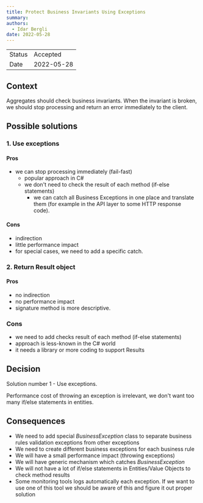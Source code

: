 ```yaml
---
title: Protect Business Invariants Using Exceptions
summary:
authors:
  - Idar Bergli
date: 2022-05-28
---
```


|        |            |
|--------|------------|
| Status | Accepted   |
| Date   | 2022-05-28 |

## Context

Aggregates should check business invariants. When the invariant is broken, we should stop processing and return an error immediately to the client.

## Possible solutions

### 1. Use exceptions

#### Pros

- we can stop processing immediately (fail-fast)
  - popular approach in C#
  - we don't need to check the result of each method (if-else statements)
    - we can catch all Business Exceptions in one place and translate them (for example in the API layer to some HTTP response code).

#### Cons

- indirection
- little performance impact
- for special cases, we need to add a specific catch.

### 2. Return Result object

#### Pros 

- no indirection
- no performance impact
- signature method is more descriptive.

### Cons 

- we need to add checks result of each method (if-else statements)
- approach is less-known in the C# world
- it needs a library or more coding to support Results

## Decision

Solution number 1 - Use exceptions. </br>

Performance cost of throwing an exception is irrelevant, we don't want too many if/else statements in entities.

## Consequences

- We need to add special _BusinessException_ class to separate business rules validation exceptions from other exceptions
- We need to create different business exceptions for each business rule
- We will have a small performance impact (throwing exceptions)
- We will have generic mechanism which catches _BusinessException_
- We will not have a lot of if/else statements in Entities/Value Objects to check method results
- Some monitoring tools logs automatically each exception. If we want to use one of this tool we should be aware of this and figure it out proper solution
